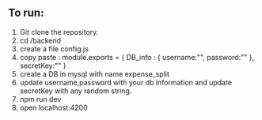 ## To run:


1. Git clone the repository.
2. cd /backend
3. create a file config.js
4. copy paste : 
	module.exports = {
	    DB_info : {
	        username:"",
	        password:""
	    },
	    secretKey:""
	}
5. create a DB in mysql with name expense_split
6. update username,password with your db information and update secretKey with any random string.
7. npm run dev
8. open localhost:4200